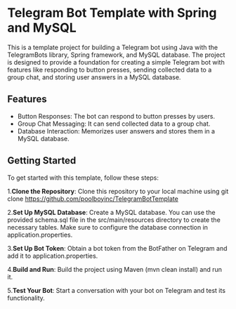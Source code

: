 # Telegram Bot Template with Spring and MySQL
This is a template project for building a Telegram bot using Java with the TelegramBots library, Spring framework, and MySQL database. The project is designed to provide a foundation for creating a simple Telegram bot with features like responding to button presses, sending collected data to a group chat, and storing user answers in a MySQL database.

## Features
 - Button Responses: The bot can respond to button presses by users.
 - Group Chat Messaging: It can send collected data to a group chat.
 - Database Interaction: Memorizes user answers and stores them in a MySQL database.

## Getting Started
 To get started with this template, follow these steps:

1.**Clone the Repository**: Clone this repository to your local machine using git clone https://github.com/poolboyinc/TelegramBotTemplate

2.**Set Up MySQL Database**: Create a MySQL database. You can use the provided schema.sql file in the src/main/resources directory to create the necessary tables. Make sure to configure the database connection in application.properties.

3.**Set Up Bot Token**: Obtain a bot token from the BotFather on Telegram and add it to application.properties.

4.**Build and Run**: Build the project using Maven (mvn clean install) and run it.

5.**Test Your Bot**: Start a conversation with your bot on Telegram and test its functionality.
